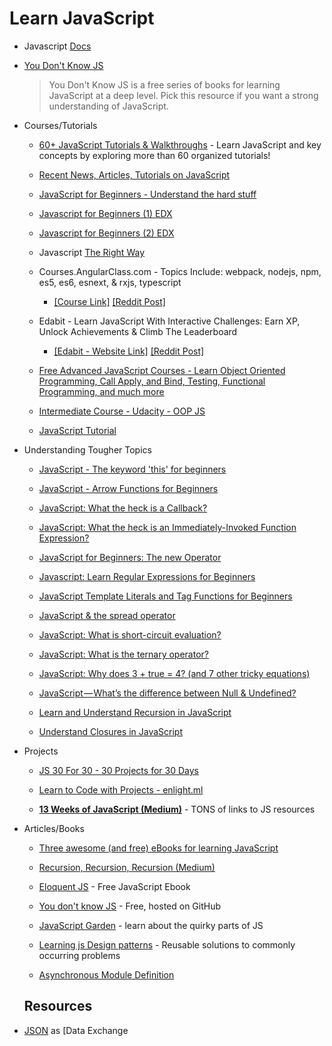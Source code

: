 # Learn JavaScript

- Javascript [Docs](https://developer.mozilla.org/en-US/docs/Web/JavaScript)

- [You Don't Know JS](https://github.com/getify/You-Dont-Know-JS)
  
  > You Don't Know JS is a free series of books for learning JavaScript at a deep level. Pick this resource if you want a strong understanding of JavaScript.

- Courses/Tutorials
  
  - [60+ JavaScript Tutorials & Walkthroughs](https://codeburst.io/60-javascript-tutorials-walkthroughs-cb315cc1947e) - Learn JavaScript and key concepts by exploring more than 60 organized tutorials!
  
  - [Recent News, Articles, Tutorials on JavaScript](https://codeburst.io/tagged/javascript)
  
  - [JavaScript for Beginners - Understand the hard stuff](https://codeburst.io/javascript-for-beginners-a-new-series-22762d8e5c42)
  
  - [Javascript for Beginners (1) EDX](https://www.edx.org/course/html5-part-1-html5-coding-essentials-w3cx-html5-1x-1)
  
  - [Javascript for Beginners (2) EDX](https://www.edx.org/course/html5-part-2-advanced-techniques-w3cx-html5-2x-1)
  
  - Javascript [The Right Way](http://jstherightway.org/)
  
  - Courses.AngularClass.com - Topics Include: webpack, nodejs, npm, es5, es6, esnext, & rxjs, typescript
    
    - [[Course Link]](http://courses.angularclass.com/courses/modern-javascript) [[Reddit Post]](https://www.reddit.com/r/learnjavascript/comments/4vz5y6/learn_modern_javascript_for_free_topics_covered/)
  
  - Edabit - Learn JavaScript With Interactive Challenges: Earn XP, Unlock Achievements & Climb The Leaderboard
    
    - [[Edabit - Website Link]](https://edabit.com/explore) [[Reddit Post]](https://www.reddit.com/r/learnprogramming/comments/5vc3gb/learn_javascript_with_interactive_challenges_earn/)
  
  - [Free Advanced JavaScript Courses - Learn Object Oriented Programming, Call Apply, and Bind, Testing, Functional Programming, and much more](https://www.rithmschool.com/courses#advanced-javascript)
  
  - [Intermediate Course - Udacity - OOP JS](https://www.udacity.com/course/object-oriented-javascript--ud015)
  
  - [JavaScript Tutorial](https://www.sololearn.com/Course/JavaScript/)

- Understanding Tougher Topics
  
  - [JavaScript - The keyword 'this' for beginners](https://codeburst.io/javascript-the-keyword-this-for-beginners-fb5238d99f85)
  
  - [JavaScript - Arrow Functions for Beginners](https://codeburst.io/javascript-arrow-functions-for-beginners-926947fc0cdc)
  
  - [JavaScript: What the heck is a Callback?](https://codeburst.io/javascript-what-the-heck-is-a-callback-aba4da2deced)
  
  - [JavaScript: What the heck is an Immediately-Invoked Function Expression?](https://codeburst.io/javascript-what-the-heck-is-an-immediately-invoked-function-expression-a0ed32b66c18)
  
  - [JavaScript for Beginners: The new Operator](https://codeburst.io/javascript-for-beginners-the-new-operator-cee35beb669e)
  
  - [Javascript: Learn Regular Expressions for Beginners](https://codeburst.io/javascript-learn-regular-expressions-for-beginners-bb6107015d91)
  
  - [JavaScript Template Literals and Tag Functions for Beginners](https://codeburst.io/javascript-template-literals-tag-functions-for-beginners-758a041160e1)
  
  - [JavaScript & the spread operator](https://codeburst.io/javascript-the-spread-operator-a867a71668ca)
  
  - [JavaScript: What is short-circuit evaluation?](https://codeburst.io/javascript-what-is-short-circuit-evaluation-ff22b2f5608c)
  
  - [JavaScript: What is the ternary operator?](https://codeburst.io/javascript-what-is-the-ternary-operator-c819af8a7f6c)
  
  - [JavaScript: Why does 3 + true = 4? (and 7 other tricky equations)](https://codeburst.io/javascript-why-does-3-true-4-and-7-other-tricky-equations-9dd13cb2a92a)
  
  - [JavaScript — What’s the difference between Null & Undefined?](https://codeburst.io/javascript-whats-the-difference-between-null-undefined-37793b5bfce6)
  
  - [Learn and Understand Recursion in JavaScript](https://codeburst.io/learn-and-understand-recursion-in-javascript-b588218e87ea)
  
  - [Understand Closures in JavaScript](https://codeburst.io/understand-closures-in-javascript-d07852fa51e7)

- Projects
  
  - [JS 30 For 30 - 30 Projects for 30 Days](https://javascript30.com/)
  
  - [Learn to Code with Projects - enlight.ml](https://enlight.ml/)
  
  - **[13 Weeks of JavaScript (Medium)](https://medium.com/@___aerox___/the-beginning-of-an-adventure-13-weeks-of-javascript-78107605d533#.xgqnrstd1)** - TONS of links to JS resources

- Articles/Books
  
  - [Three awesome (and free) eBooks for learning JavaScript](https://codeburst.io/three-awesome-and-free-ebooks-for-learning-javascript-c874f65bbd7a)
  
  - [Recursion, Recursion, Recursion (Medium)](https://medium.freecodecamp.com/recursion-recursion-recursion-4db8890a674d#.dtkatvb6j)
  
  - [Eloquent JS](http://eloquentjavascript.net/) - Free JavaScript Ebook
  
  - [You don't know JS](https://github.com/getify/You-Dont-Know-JS) - Free, hosted on GitHub
  
  - [JavaScript Garden](http://bonsaiden.github.io/JavaScript-Garden/) - learn about the quirky parts of JS
  
  - [Learning js Design patterns](https://addyosmani.com/resources/essentialjsdesignpatterns/book/) - Reusable solutions to commonly occurring problems
  
  - [Asynchronous Module Definition](http://requirejs.org/docs/api.html)
  
  ## Resources

- [JSON](https://developer.mozilla.org/en-US/docs/Web/JavaScript/Reference/Global_Objects/JSON) as [Data Exchange
